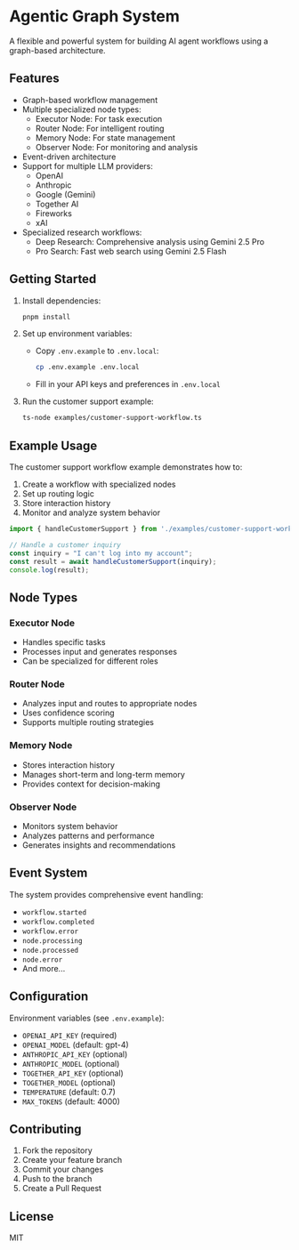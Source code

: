 # Agentic Graph System

A flexible and powerful system for building AI agent workflows using a graph-based architecture.

## Features

- Graph-based workflow management
- Multiple specialized node types:
  - Executor Node: For task execution
  - Router Node: For intelligent routing
  - Memory Node: For state management
  - Observer Node: For monitoring and analysis
- Event-driven architecture
- Support for multiple LLM providers:
  - OpenAI
  - Anthropic
  - Google (Gemini)
  - Together AI
  - Fireworks
  - xAI
- Specialized research workflows:
  - Deep Research: Comprehensive analysis using Gemini 2.5 Pro
  - Pro Search: Fast web search using Gemini 2.5 Flash

## Getting Started

1. Install dependencies:

   ```bash
   pnpm install
   ```

2. Set up environment variables:

   - Copy `.env.example` to `.env.local`:
     ```bash
     cp .env.example .env.local
     ```
   - Fill in your API keys and preferences in `.env.local`

3. Run the customer support example:
   ```bash
   ts-node examples/customer-support-workflow.ts
   ```

## Example Usage

The customer support workflow example demonstrates how to:

1. Create a workflow with specialized nodes
2. Set up routing logic
3. Store interaction history
4. Monitor and analyze system behavior

```typescript
import { handleCustomerSupport } from './examples/customer-support-workflow';

// Handle a customer inquiry
const inquiry = "I can't log into my account";
const result = await handleCustomerSupport(inquiry);
console.log(result);
```

## Node Types

### Executor Node

- Handles specific tasks
- Processes input and generates responses
- Can be specialized for different roles

### Router Node

- Analyzes input and routes to appropriate nodes
- Uses confidence scoring
- Supports multiple routing strategies

### Memory Node

- Stores interaction history
- Manages short-term and long-term memory
- Provides context for decision-making

### Observer Node

- Monitors system behavior
- Analyzes patterns and performance
- Generates insights and recommendations

## Event System

The system provides comprehensive event handling:

- `workflow.started`
- `workflow.completed`
- `workflow.error`
- `node.processing`
- `node.processed`
- `node.error`
- And more...

## Configuration

Environment variables (see `.env.example`):

- `OPENAI_API_KEY` (required)
- `OPENAI_MODEL` (default: gpt-4)
- `ANTHROPIC_API_KEY` (optional)
- `ANTHROPIC_MODEL` (optional)
- `TOGETHER_API_KEY` (optional)
- `TOGETHER_MODEL` (optional)
- `TEMPERATURE` (default: 0.7)
- `MAX_TOKENS` (default: 4000)

## Contributing

1. Fork the repository
2. Create your feature branch
3. Commit your changes
4. Push to the branch
5. Create a Pull Request

## License

MIT
